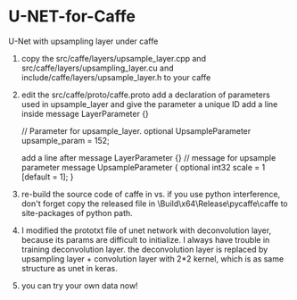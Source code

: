 # U-NET-for-Caffe
U-Net with upsampling layer under caffe
1. copy the src/caffe/layers/upsample_layer.cpp and src/caffe/layers/upsampling_layer.cu and include/caffe/layers/upsample_layer.h to your caffe
2. edit the src/caffe/proto/caffe.proto
   add a declaration of parameters used in upsample_layer and give the parameter a unique ID 
   add a line inside message LayerParameter {} 
   
   // Parameter for upsample_layer.
   optional UpsampleParameter upsample_param = 152;
  
   add a line after  message LayerParameter {}
   // message for upsample parameter 
   message UpsampleParameter {
   optional int32 scale = 1 [default = 1];
   }
3. re-build the source code of caffe in vs.
   if you use python interference, don't forget copy the released file in \Build\x64\Release\pycaffe\caffe to site-packages of python      path.
4. I modified the prototxt file of unet network with deconvolution layer, because its params are difficult to initialize.
   I always have trouble in training deconvolution layer.
   the deconvolution layer is replaced by upsampling layer + convolution layer with 2*2 kernel, which is as same structure as unet in keras.
6. you can try your own data now!
